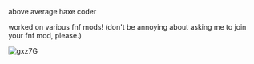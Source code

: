 above average haxe coder

worked on various fnf mods! (don't be annoying about asking me to join your fnf mod, please.)

![gxz7G](https://github.com/maplesyruppppppp/maplesyruppppppp/assets/123270096/6f75870d-ebc7-4591-ab6d-0ea2e5bbf077)
